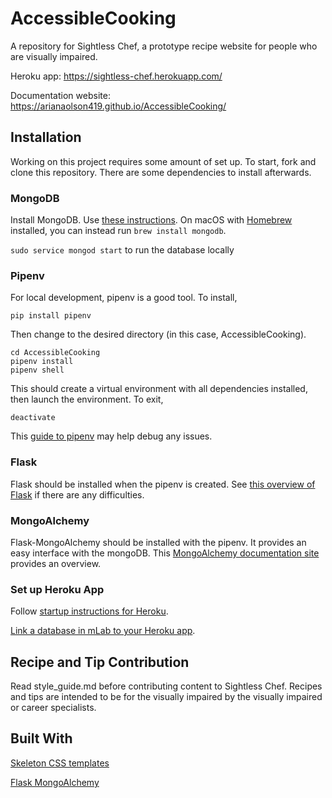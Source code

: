 # AccessibleCooking
A repository for Sightless Chef, a prototype recipe website for people who are visually impaired.

Heroku app: https://sightless-chef.herokuapp.com/

Documentation website: https://arianaolson419.github.io/AccessibleCooking/

## Installation

Working on this project requires some amount of set up. To start, fork and clone this repository. There are some dependencies to install afterwards.

### MongoDB

Install MongoDB. Use [these
instructions](https://docs.mongodb.com/getting-started/shell/installation/). On
macOS with [Homebrew](https://brew.sh/) installed, you can instead run `brew install mongodb`.

`sudo service mongod start` to run the database locally

### Pipenv

For local development, pipenv is a good tool. To install,

```shell
pip install pipenv
```

Then change to the desired directory (in this case, AccessibleCooking).

```shell
cd AccessibleCooking
pipenv install
pipenv shell
```

This should create a virtual environment with all dependencies installed, then launch the environment. To exit,

```shell
deactivate
```

This [guide to pipenv](https://robots.thoughtbot.com/how-to-manage-your-python-projects-with-pipenv) may help debug any issues.

### Flask

Flask should be installed when the pipenv is created. See [this overview of Flask](http://flask.pocoo.org/) if there are any difficulties.

### MongoAlchemy

Flask-MongoAlchemy should be installed with the pipenv. It provides an easy interface with the mongoDB. This [MongoAlchemy documentation site](https://pythonhosted.org/Flask-MongoAlchemy/) provides an overview.

### Set up Heroku App

Follow [startup instructions for Heroku](https://devcenter.heroku.com/start).

[Link a database in mLab to your Heroku app](https://devcenter.heroku.com/articles/mongolab).

## Recipe and Tip Contribution

Read style_guide.md before contributing content to Sightless Chef. Recipes and tips are intended to be for the visually impaired by the visually impaired or career specialists.

## Built With

[Skeleton CSS templates](http://getskeleton.com)

[Flask MongoAlchemy](https://pythonhosted.org/Flask-MongoAlchemy/)

